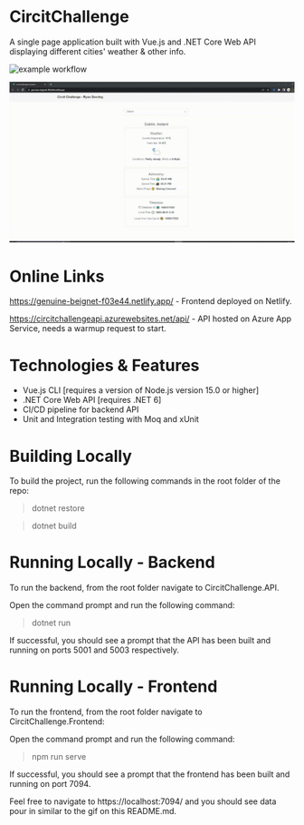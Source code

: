 <h1>CircitChallenge</h1>
<p>A single page application built with Vue.js and .NET Core Web API displaying different cities' weather & other info. </p>

![example workflow](https://github.com/ryandeering/CircitChallenge/actions/workflows/CircitChallengeAPI.yml/badge.svg)

<img src="https://github.com/ryandeering/circitchallenge/blob/main/docs/demo.gif" alt="Demo gif" title="Demo gif" width="800"/>

<h1>Online Links</h1>

https://genuine-beignet-f03e44.netlify.app/ - Frontend deployed on Netlify.

https://circitchallengeapi.azurewebsites.net/api/ - API hosted on Azure App Service, needs a warmup request to start.

<h1>Technologies & Features</h1>

* Vue.js CLI [requires a version of Node.js version 15.0 or higher]
* .NET Core Web API [requires .NET 6]
* CI/CD pipeline for backend API
* Unit and Integration testing with Moq and xUnit

<h1>Building Locally</h1>

To build the project, run the following commands in the root folder of the repo:

> dotnet restore

> dotnet build

<h1>Running Locally - Backend</h1>

To run the backend, from the root folder navigate to CircitChallenge.API.

Open the command prompt and run the following command:

> dotnet run

If successful, you should see a prompt that the API has been built and running on ports 5001 and 5003 respectively.

<h1>Running Locally - Frontend</h1>

To run the frontend, from the root folder navigate to CircitChallenge.Frontend:

Open the command prompt and run the following command:

> npm run serve

If successful, you should see a prompt that the frontend has been built and running on port 7094.

Feel free to navigate to https://localhost:7094/ and you should see data pour in similar to the gif on this README.md.

